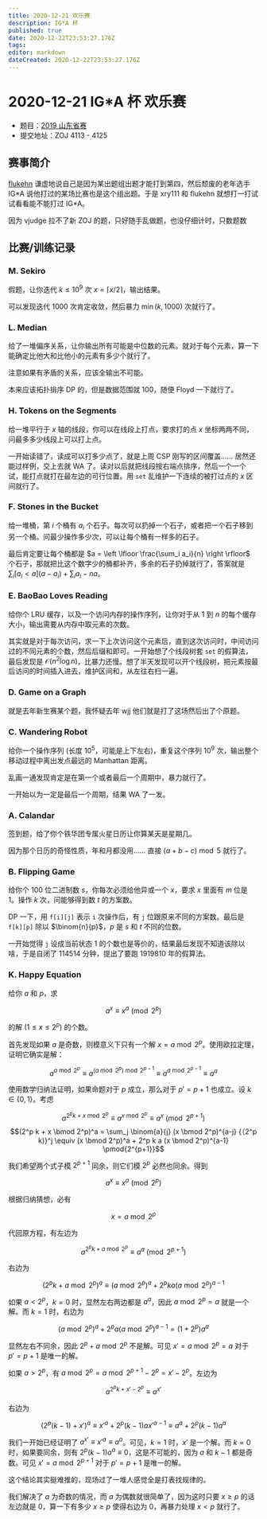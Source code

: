 ```yaml
---
title: 2020-12-21 欢乐赛
description: IG*A 杯
published: true
date: 2020-12-22T23:53:27.176Z
tags: 
editor: markdown
dateCreated: 2020-12-22T23:53:27.176Z
---
```


# 2020-12-21 IG\*A 杯 欢乐赛

* 题目：[2019 山东省赛](http://acm.zju.edu.cn/contest-materials/sdp2019/sdp2019_problems.pdf)
* 提交地址：ZOJ 4113 - 4125

## 赛事简介

[flukehn](/person/flukehn) 谦虚地说自己是因为某出题组出题才能打到第四，然后颓废的老年选手 IG\*A 说他打过的某场比赛也是这个组出题。于是 xry111 和 flukehn 就想打一打试试看看能不能打过 IG\*A。

因为 vjudge 拉不了新 ZOJ 的题，只好随手乱做题，也没仔细计时，只数题数

## 比赛/训练记录

### M. Sekiro

假题，让你迭代 $k \leq 10^9$ 次 $x = \lceil x / 2 \rceil$，输出结果。

可以发现迭代 $1000$ 次肯定收敛，然后暴力 $\min(k, 1000)$ 次就行了。

### L. Median

给了一堆偏序关系，让你输出所有可能是中位数的元素。就对于每个元素，算一下能确定比他大和比他小的元素有多少个就行了。

注意如果有矛盾的关系，应该全输出不可能。

本来应该拓扑排序 DP 的，但是数据范围就 $100$，随便 Floyd 一下就行了。

### H. Tokens on the Segments

给一堆平行于 $x$ 轴的线段，你可以在线段上打点，要求打的点 $x$ 坐标两两不同，问最多多少线段上可以打上点。

一开始读错了，读成可以打多少点了，就是上周 CSP 刚写的区间覆盖…… 居然还能过样例，交上去就 WA 了。读对以后就把线段按右端点排序，然后一个一个试，能打点就打在最左边的可行位置。用 `set` 乱维护一下连续的被打过点的 $x$ 区间就行了。

### F. Stones in the Bucket

给一堆桶，第 $i$ 个桶有 $a_i$ 个石子。每次可以扔掉一个石子，或者把一个石子移到另一个桶。问最少操作多少次，可以让每个桶有一样多的石子。

最后肯定要让每个桶都是 $a = \left \lfloor \frac{\sum_i a_i}{n} \right \rfloor$ 个石子，那就把比这个数字少的桶都补齐，多余的石子扔掉就行了，答案就是 $\sum_i [a_i < a] (a - a_i) + \sum_i a_i - na$。

### E. BaoBao Loves Reading

给你个 LRU 缓存，以及一个访问内存的操作序列，让你对于从 $1$ 到 $n$ 的每个缓存大小，输出需要从内存中取元素的次数。

其实就是对于每次访问，求一下上次访问这个元素后，直到这次访问时，中间访问过的不同元素的个数，然后后缀和即可。一开始想了个线段树套 `set` 的假算法，最后发现是 $\mathcal{O}(n^2 \log n)$，比暴力还慢。想了半天发现可以开个线段树，把元素按最后访问的时间插入进去，维护区间和，从左往右扫一遍。

### D. Game on a Graph

就是去年新生赛某个题，我怀疑去年 wjj 他们就是打了这场然后出了个原题。

### C. Wandering Robot

给你一个操作序列 (长度 $10^5$，可能是上下左右)，重复这个序列 $10^9$ 次，输出整个移动过程中离出发点最远的 Manhattan 距离。

乱画一通发现肯定是在第一个或者最后一个周期中，暴力就行了。

一开始以为一定是最后一个周期，结果 WA 了一发。

### A. Calandar

签到题，给了你个铁华团专属火星日历让你算某天是星期几。

因为那个日历的奇怪性质，年和月都没用…… 直接 $(a + b - c) \bmod 5$ 就行了。

### B. Flipping Game

给你个 100 位二进制数 $s$，你每次必须给他异或一个 $x$，要求 $x$ 里面有 $m$ 位是 $1$。操作 $k$ 次，问能够得到数 $t$ 的方案数。

DP 一下，用 `f[i][j]` 表示 `i` 次操作后，有 `j` 位跟原来不同的方案数。最后是 `f[k][p]` 除以 $\binom{n}{p}$，$p$ 是 $s$ 和 $t$ 不同的位数。

一开始觉得 `j` 设成当前状态 $1$ 的个数也是等价的，结果最后发现不知道该除以啥，于是自闭了 $114514$ 分钟，提出了要跑 $1919810$ 年的假算法。

### K. Happy Equation

给你 $a$ 和 $p$，求

$$a^x \equiv x^a \pmod{2^p}$$

的解 ($1 \leq x \leq 2^p$) 的个数。

首先发现如果 $a$ 是奇数，则模意义下只有一个解 $x = a \bmod 2^p$。使用欧拉定理，证明它确实是解：

$$a^{a \bmod 2^p} \equiv a^{(a \bmod 2^p) \bmod 2^{p-1}} \equiv a^{a \bmod 2^{p-1}} \equiv a^a$$

使用数学归纳法证明，如果命题对于 $p$ 成立，那么对于 $p' = p+1$ 也成立。设 $k \in \{0, 1\}$。考虑

$$a^{2^p k + x \bmod 2^p} \equiv a^{x \bmod 2^p} \equiv a^x \pmod{2^{p+1}}$$
$$(2^p k + x \bmod 2^p)^a = \sum_j \binom{a}{j} (x \bmod 2^p)^{a-j} {（2^p k)}^j \equiv
(x \bmod 2^p)^a + 2^p k a (x \bmod 2^p)^{a-1} \pmod{2^{p+1}}$$

我们希望两个式子模 $2^{p+1}$ 同余，则它们模 $2^p$ 必然也同余。得到

$$a^x \equiv x^a \pmod{2^p}$$

根据归纳猜想，必有

$$x = a \bmod 2^p$$

代回原方程，有左边为

$$a^{2^p k + a \bmod 2^p} \equiv a^a \pmod{2^{p+1}}$$

右边为

$$(2^p k + a \bmod 2^p)^a \equiv (a \bmod 2^p)^a + 2^p ka (a \bmod 2^p)^{a-1}$$

如果 $a < 2^p$，$k = 0$ 时，显然左右两边都是 $a^a$，因此 $a \bmod 2^p = a$ 就是一个解。而 $k = 1$ 时，右边为

$$(a \bmod 2^p)^a + 2^p a (a \bmod 2^p)^{a-1} = (1 + 2^p) a^a$$

显然左右不同余，因此 $2^p + a \bmod 2^p$ 不是解。可见 $x' = a \bmod 2^p = a$ 对于 $p' = p + 1$ 是唯一的解。

如果 $a > 2^p$，有 $a \bmod 2^p = a \bmod 2^{p+1} - 2^p = x' - 2^p$。左边为

$$a^{2^p k + x' - 2^p} \equiv a^{x'}$$

右边为

$$(2^p (k-1) + x')^a \equiv x'^a + 2^p(k-1)a x'^{a-1} \equiv a^a + 2^p(k-1)a^a$$

我们一开始已经证明了 $a^{x'} \equiv x'^{a} \equiv a^a$。可见，$k = 1$ 时，$x'$ 是一个解。而 $k = 0$ 时，如果要同余，则有 $2^p(k-1)a^a \equiv 0$，这是不可能的，因为 $a$ 和 $k-1$ 都是奇数。可见 $x' = a \bmod 2^{p+1}$ 对于 $p' = p + 1$ 是唯一的解。

这个结论其实挺难推的，现场过了一堆人感觉全是打表找规律的。

我们解决了 $a$ 为奇数的情况，而 $a$ 为偶数就很简单了，因为这时只要 $x \geq p$ 的话左边就是 $0$，算一下有多少 $x \geq p$ 使得右边为 $0$，再暴力处理 $x < p$ 就行了。